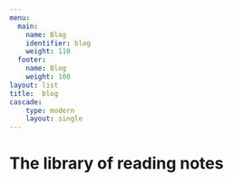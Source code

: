 ```yaml
---
menu:
  main:
    name: Blog
    identifier: blog
    weight: 110
  footer:
    name: Blog
    weight: 100
layout: list
title:  blog
cascade:
    type: modern
    layout: single
---
```


# The library of reading notes

